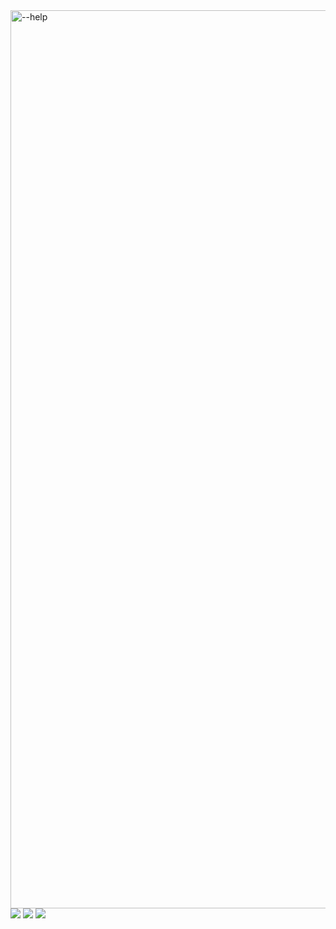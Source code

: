 <img width="1437" alt="--help" src="https://github.com/bernardosmm/LuckGame/assets/130390914/84abff90-a2aa-42a1-ae9b-c808e62bda89">
<img src="https://github.com/bernardosmm/LuckGame/blob/main/-b.png">
<img src="https://github.com/bernardosmm/LuckGame/blob/main/-m.png">
<img src="https://github.com/bernardosmm/LuckGame/blob/main/-r.png">
